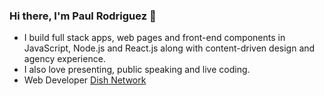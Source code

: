 ### Hi there, I'm Paul Rodriguez 👋

- I build full stack apps, web pages and front-end components in JavaScript, Node.js and React.js along with content-driven design and agency experience.
- I also love presenting, public speaking and live coding.
- Web Developer [Dish Network](https://www.dish.com)
